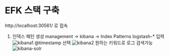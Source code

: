 # EFK 스택 구축
http://localhost:30561/ 로 접속
1. 인덱스 패턴 생성
   management -> kibana -> Index Patterns
   logstash-* 입력
![kibana1](https://github.com/dooz1e/efk/assets/170922638/83ce7361-f190-4dac-9128-f7038878f2b9)
  @timestamp 선택
![kibana2](https://github.com/dooz1e/efk/assets/170922638/04cfbf8c-3dc2-4147-b6b3-2a0b720ca541)
원하는 키워드로 로그 검색가능
![kibana-solr](https://github.com/dooz1e/efk/assets/170922638/ac091753-482c-472b-acca-69c78b0a417d)
